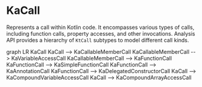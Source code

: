 # KaCall

Represents a call within Kotlin code. It encompasses various types of calls, including function calls, property
accesses, and other invocations. Analysis API provides a hierarchy of `KtCall` subtypes to model different call kinds.

<code-block lang="mermaid">
graph LR
  KaCall
  KaCall --> KaCallableMemberCall
  KaCallableMemberCall --> KaVariableAccessCall
  KaCallableMemberCall --> KaFunctionCall
  KaFunctionCall --> KaSimpleFunctionCall
  KaFunctionCall --> KaAnnotationCall
  KaFunctionCall --> KaDelegatedConstructorCall
  KaCall --> KaCompoundVariableAccessCall
  KaCall --> KaCompoundArrayAccessCall
</code-block>
